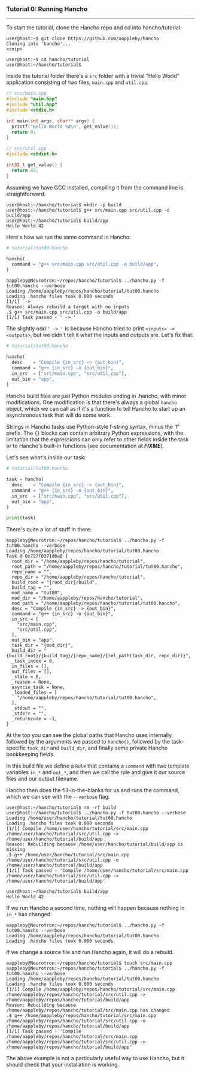 ### Tutorial 0: Running Hancho
---

To start the tutorial, clone the Hancho repo and cd into hancho/tutorial:

```shell
user@host:~$ git clone https://github.com/aappleby/hancho
Cloning into 'hancho'...
<snip>

user@host:~$ cd hancho/tutorial
user@host:~/hancho/tutorial$
```

Inside the tutorial folder there's a ```src``` folder with a trivial "Hello
World" application consisting of two files, ```main.cpp``` and ```util.cpp```:

``` cpp
// src/main.cpp
#include "main.hpp"
#include "util.hpp"
#include <stdio.h>

int main(int argc, char** argv) {
  printf("Hello World %d\n", get_value());
  return 0;
}
```
```cpp
// src/util.cpp
#include <stdint.h>

int32_t get_value() {
  return 42;
}
```

Assuming we have GCC installed, compiling it from the command line is
straightforward:

```shell
user@host:~/hancho/tutorial$ mkdir -p build
user@host:~/hancho/tutorial$ g++ src/main.cpp src/util.cpp -o build/app
user@host:~/hancho/tutorial$ build/app
Hello World 42
```

Here's how we run the same command in Hancho:

```py
# tutorial/tut00.hancho

hancho(
  command = "g++ src/main.cpp src/util.cpp -o build/app",
)
```

```shell
aappleby@Neurotron:~/repos/hancho/tutorial$ ../hancho.py -f tut00.hancho --verbose
Loading /home/aappleby/repos/hancho/tutorial/tut00.hancho
Loading .hancho files took 0.000 seconds
[1/1]  ->
Reason: Always rebuild a target with no inputs
.$ g++ src/main.cpp src/util.cpp -o build/app
[1/1] Task passed - ' -> '
```

The slightly odd ```' -> '``` is because Hancho tried to print ```<inputs> -> <outputs>```, but we didn't tell it what the inputs and outputs are. Let's fix that:


```py
# tutorial/tut00.hancho

hancho(
  desc    = "Compile {in_src} -> {out_bin}",
  command = "g++ {in_src} -o {out_bin}",
  in_src  = ["src/main.cpp", "src/util.cpp"],
  out_bin = "app",
)
```

Hancho build files are just Python modules ending in .hancho, with minor
modifications. One modification is that there's always a global ```hancho``` object, which we can call as if it's a function to tell Hancho to start up an asynchronous task that will do some work.

Strings in Hancho tasks use Python-style f-string syntax, minus the 'f' prefix. The ```{}``` blocks can contain arbitrary Python expressions, with the limitation that the expressions can only refer to other fields inside the task or to Hancho's built-in functions (see documentation at ***FIXME***).

Let's see what's inside our task:

```py
# tutorial/tut00.hancho

task = hancho(
  desc    = "Compile {in_src} -> {out_bin}",
  command = "g++ {in_src} -o {out_bin}",
  in_src  = ["src/main.cpp", "src/util.cpp"],
  out_bin = "app",
)

print(task)
```

There's quite a lot of stuff in there:
```shell
aappleby@Neurotron:~/repos/hancho/tutorial$ ../hancho.py -f tut00.hancho --verbose
Loading /home/aappleby/repos/hancho/tutorial/tut00.hancho
Task @ 0x727f0371d6a0 {
  root_dir = "/home/aappleby/repos/hancho/tutorial",
  root_path = "/home/aappleby/repos/hancho/tutorial/tut00.hancho",
  repo_name = "",
  repo_dir = "/home/aappleby/repos/hancho/tutorial",
  build_root = "{root_dir}/build",
  build_tag = "",
  mod_name = "tut00",
  mod_dir = "/home/aappleby/repos/hancho/tutorial",
  mod_path = "/home/aappleby/repos/hancho/tutorial/tut00.hancho",
  desc = "Compile {in_src} -> {out_bin}",
  command = "g++ {in_src} -o {out_bin}",
  in_src = [
    "src/main.cpp",
    "src/util.cpp",
  ],
  out_bin = "app",
  task_dir = "{mod_dir}",
  build_dir = "{build_root}/{build_tag}/{repo_name}/{rel_path(task_dir, repo_dir)}",
  _task_index = 0,
  in_files = [],
  out_files = [],
  _state = 0,
  _reason = None,
  asyncio_task = None,
  _loaded_files = [
    "/home/aappleby/repos/hancho/tutorial/tut00.hancho",
  ],
  _stdout = "",
  _stderr = "",
  _returncode = -1,
}
```
At the top you can see the global paths that Hancho uses internally, followed by the arguments we passed to ```hancho()```, followed by the task-specific ```task_dir``` and ```build_dir```, and finally some private Hancho bookkeeping fields.


In this build file we define a ```Rule``` that contains a
```command``` with two template variables ```in_*``` and ```out_*```,
and then we call the rule and give it our source files and our output filename.

Hancho then does the fill-in-the-blanks for us and runs the command, which we
can see with the ```--verbose``` flag:

```shell
user@host:~/hancho/tutorial$ rm -rf build
user@host:~/hancho/tutorial$ ../hancho.py -f tut00.hancho --verbose
Loading /home/user/hancho/tutorial/tut00.hancho
Loading .hancho files took 0.000 seconds
[1/1] Compile /home/user/hancho/tutorial/src/main.cpp /home/user/hancho/tutorial/src/util.cpp -> /home/user/hancho/tutorial/build/app
Reason: Rebuilding because /home/user/hancho/tutorial/build/app is missing
.$ g++ /home/user/hancho/tutorial/src/main.cpp /home/user/hancho/tutorial/src/util.cpp -o /home/user/hancho/tutorial/build/app
[1/1] Task passed - 'Compile /home/user/hancho/tutorial/src/main.cpp /home/user/hancho/tutorial/src/util.cpp -> /home/user/hancho/tutorial/build/app'

user@host:~/hancho/tutorial$ build/app
Hello World 42
```

If we run Hancho a second time, nothing will happen because nothing in
```in_*``` has changed.

```shell
aappleby@Neurotron:~/repos/hancho/tutorial$ ../hancho.py -f tut00.hancho --verbose
Loading /home/aappleby/repos/hancho/tutorial/tut00.hancho
Loading .hancho files took 0.000 seconds
```

If we change a source file and run Hancho again, it will do a rebuild.

```shell
aappleby@Neurotron:~/repos/hancho/tutorial$ touch src/main.cpp
aappleby@Neurotron:~/repos/hancho/tutorial$ ../hancho.py -f tut00.hancho --verbose
Loading /home/aappleby/repos/hancho/tutorial/tut00.hancho
Loading .hancho files took 0.000 seconds
[1/1] Compile /home/aappleby/repos/hancho/tutorial/src/main.cpp /home/aappleby/repos/hancho/tutorial/src/util.cpp -> /home/aappleby/repos/hancho/tutorial/build/app
Reason: Rebuilding because /home/aappleby/repos/hancho/tutorial/src/main.cpp has changed
.$ g++ /home/aappleby/repos/hancho/tutorial/src/main.cpp /home/aappleby/repos/hancho/tutorial/src/util.cpp -o /home/aappleby/repos/hancho/tutorial/build/app
[1/1] Task passed - 'Compile /home/aappleby/repos/hancho/tutorial/src/main.cpp /home/aappleby/repos/hancho/tutorial/src/util.cpp -> /home/aappleby/repos/hancho/tutorial/build/app'
```

The above example is not a particularly useful way to use Hancho, but it should
check that your installation is working.

